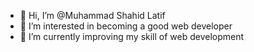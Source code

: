 - 👋 Hi, I’m @Muhammad Shahid Latif
- 👀 I’m interested in becoming a good web developer 
- 🌱 I’m currently improving my skill of web development

<!---
Shahid-latif11/Shahid-latif11 is a ✨ special ✨ repository because its `README.md` (this file) appears on your GitHub profile.
You can click the Preview link to take a look at your changes.
--->
